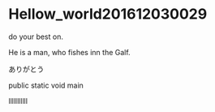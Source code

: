 # Hellow_world201612030029
do your best on.

He is a man, who fishes inn the Galf.

ありがとう

public static void main

lllllllllll
